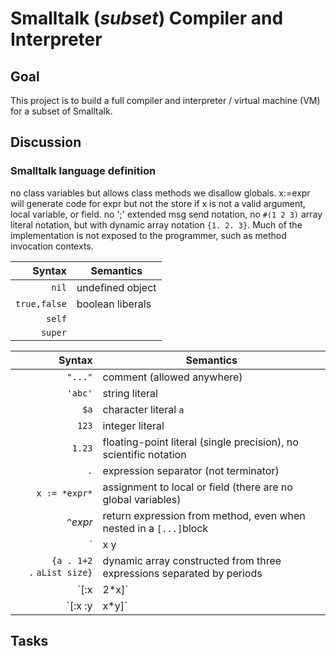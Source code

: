 # Smalltalk (*subset*) Compiler and Interpreter

## Goal

This project is to build a full compiler and interpreter / virtual machine (VM) for a subset of Smalltalk.



## Discussion

### Smalltalk language definition

no class variables but allows class methods
we disallow globals. x:=expr will generate code for expr but not the store if x is not a valid argument, local variable, or field. no ';' extended msg send notation, no `#(1 2 3)` array literal notation, but with dynamic array notation `{1. 2. 3}`. Much of the implementation is not exposed to the programmer, such as method invocation contexts.

| Syntax | Semantics |
|--------:|--------|
|  `nil` | undefined object |
|`true,false`|boolean liberals|
|`self`||
|`super`||

| Syntax | Semantics |
|---------:|--------|
|`"..."`|comment (allowed anywhere)|
|`'abc'`|string literal|
|`$a`|character literal `a`|
|`123`|integer literal|
|`1.23`|floating-point literal (single precision), no scientific notation|
|`.`|expression separator (not terminator)|
|`x := *expr*`|assignment to local or field (there are no global variables)|
|`^`*expr*|return expression from method, even when nested in a `[...]`block|
|`|x y|`|define two local variables or fields|
|`{a . 1+2 .`&nbsp;`aList size}`|dynamic array constructed from three expressions separated by periods|
|`[:x | 2*x]`|code block taking one parameter and evaluating to twice that parameter; in common usage, of these are called lambdas or closures.|
|`[:x :y | x*y]`|code block taking two parameters|


## Tasks
